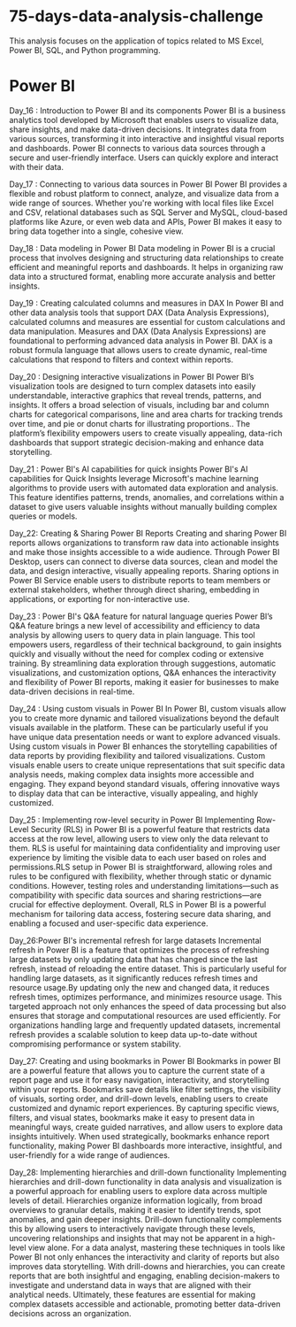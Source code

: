 # 75-days-data-analysis-challenge
This analysis focuses on the application of topics related to MS Excel, Power BI, SQL, and Python programming.
# Power BI
Day_16 : Introduction to Power BI and its components
Power BI is a business analytics tool developed by Microsoft that enables users to visualize data, share insights, and make data-driven decisions. It integrates data from various sources, transforming it into interactive and insightful visual reports and dashboards. Power BI connects to various data sources through a secure and user-friendly interface. Users can quickly explore and interact with their data.

Day_17 : Connecting to various data sources in Power BI
Power BI provides a flexible and robust platform to connect, analyze, and visualize data from a wide range of sources. Whether you're working with local files like Excel and CSV, relational databases such as SQL Server and MySQL, cloud-based platforms like Azure, or even web data and APIs, Power BI makes it easy to bring data together into a single, cohesive view.

Day_18 : Data modeling in Power BI
Data modeling in Power BI is a crucial process that involves designing and structuring data relationships to create efficient and meaningful reports and dashboards. It helps in organizing raw data into a structured format, enabling more accurate analysis and better insights.

Day_19 : Creating calculated columns and measures in DAX
In Power BI and other data analysis tools that support DAX (Data Analysis Expressions), calculated columns and measures are essential for custom calculations and data manipulation. Measures and DAX (Data Analysis Expressions) are foundational to performing advanced data analysis in Power BI. DAX is a robust formula language that allows users to create dynamic, real-time calculations that respond to filters and context within reports.

Day_20 : Designing interactive visualizations in Power BI 
Power BI’s visualization tools are designed to turn complex datasets into easily understandable, interactive graphics that reveal trends, patterns, and insights. It offers a broad selection of visuals, including bar and column charts for categorical comparisons, line and area charts for tracking trends over time, and pie or donut charts for illustrating proportions.. The platform’s flexibility empowers users to create visually appealing, data-rich dashboards that support strategic decision-making and enhance data storytelling.

Day_21 : Power BI's AI capabilities for quick insights 
Power BI's AI capabilities for Quick Insights leverage Microsoft's machine learning algorithms to provide users with automated data exploration and analysis. This feature identifies patterns, trends, anomalies, and correlations within a dataset to give users valuable insights without manually building complex queries or models.

Day_22: Creating & Sharing Power BI Reports
Creating and sharing Power BI reports allows organizations to transform raw data into actionable insights and make those insights accessible to a wide audience. Through Power BI Desktop, users can connect to diverse data sources, clean and model the data, and design interactive, visually appealing reports. Sharing options in Power BI Service enable users to distribute reports to team members or external stakeholders, whether through direct sharing, embedding in applications, or exporting for non-interactive use.

Day_23 : Power BI's Q&A feature for natural language queries
Power BI’s Q&A feature brings a new level of accessibility and efficiency to data analysis by allowing users to query data in plain language. This tool empowers users, regardless of their technical background, to gain insights quickly and visually without the need for complex coding or extensive training. By streamlining data exploration through suggestions, automatic visualizations, and customization options, Q&A enhances the interactivity and flexibility of Power BI reports, making it easier for businesses to make data-driven decisions in real-time.

Day_24 : Using custom visuals in Power BI
In Power BI, custom visuals allow you to create more dynamic and tailored visualizations beyond the default visuals available in the platform. These can be particularly useful if you have unique data presentation needs or want to explore advanced visuals. Using custom visuals in Power BI enhances the storytelling capabilities of data reports by providing flexibility and tailored visualizations. Custom visuals enable users to create unique representations that suit specific data analysis needs, making complex data insights more accessible and engaging. They expand beyond standard visuals, offering innovative ways to display data that can be interactive, visually appealing, and highly customized.

Day_25 : Implementing row-level security in Power BI
Implementing Row-Level Security (RLS) in Power BI is a powerful feature that restricts data access at the row level, allowing users to view only the data relevant to them. RLS is useful for maintaining data confidentiality and improving user experience by limiting the visible data to each user based on roles and permissions.RLS setup in Power BI is straightforward, allowing roles and rules to be configured with flexibility, whether through static or dynamic conditions. However, testing roles and understanding limitations—such as compatibility with specific data sources and sharing restrictions—are crucial for effective deployment. Overall, RLS in Power BI is a powerful mechanism for tailoring data access, fostering secure data sharing, and enabling a focused and user-specific data experience.

Day_26:Power BI's incremental refresh for large datasets
Incremental refresh in Power BI is a feature that optimizes the process of refreshing large datasets by only updating data that has changed since the last refresh, instead of reloading the entire dataset. This is particularly useful for handling large datasets, as it significantly reduces refresh times and resource usage.By updating only the new and changed data, it reduces refresh times, optimizes performance, and minimizes resource usage. This targeted approach not only enhances the speed of data processing but also ensures that storage and computational resources are used efficiently. For organizations handling large and frequently updated datasets, incremental refresh provides a scalable solution to keep data up-to-date without compromising performance or system stability.

Day_27: Creating and using bookmarks in Power BI
Bookmarks in power BI are a powerful feature that allows you to capture the current state of a report page and use it for easy navigation, interactivity, and storytelling within your reports. Bookmarks save details like filter settings, the visibility of visuals, sorting order, and drill-down levels, enabling users to create customized and dynamic report experiences. 
By capturing specific views, filters, and visual states, bookmarks make it easy to present data in meaningful ways, create guided narratives, and allow users to explore data insights intuitively. When used strategically, bookmarks enhance report functionality, making Power BI dashboards more interactive, insightful, and user-friendly for a wide range of audiences.

Day_28: Implementing hierarchies and drill-down functionality
Implementing hierarchies and drill-down functionality in data analysis and visualization is a powerful approach for enabling users to explore data across multiple levels of detail. Hierarchies organize information logically, from broad overviews to granular details, making it easier to identify trends, spot anomalies, and gain deeper insights. Drill-down functionality complements this by allowing users to interactively navigate through these levels, uncovering relationships and insights that may not be apparent in a high-level view alone.
For a data analyst, mastering these techniques in tools like Power BI not only enhances the interactivity and clarity of reports but also improves data storytelling. With drill-downs and hierarchies, you can create reports that are both insightful and engaging, enabling decision-makers to investigate and understand data in ways that are aligned with their analytical needs. Ultimately, these features are essential for making complex datasets accessible and actionable, promoting better data-driven decisions across an organization.

